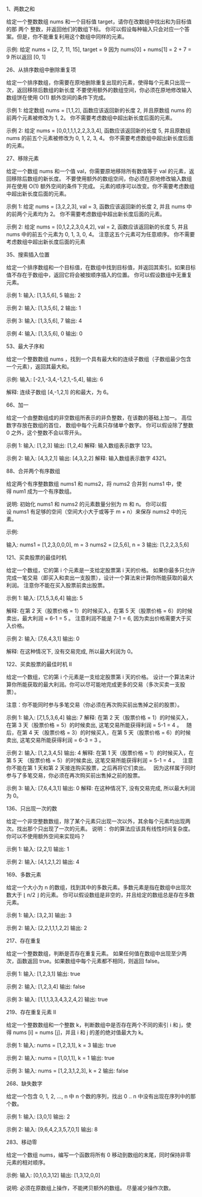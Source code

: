 1、两数之和

  给定一个整数数组 nums 和一个目标值 target，请你在改数组中找出和为目标值的那 两个 整数，并返回他们的数组下标。
  你可以假设每种输入只会对应一个答案。但是，你不能重复利用这个数组中同样的元素。

  示例:
  给定 nums = [2, 7, 11, 15], target = 9
  因为 nums[0] + nums[1] = 2 + 7 = 9
  所以返回 [0, 1]

26、从排序数组中删除重复项

  给定一个排序数组，你需要在原地删除重复出现的元素，使得每个元素只出现一次，返回移除后数组的新长度
  不要使用额外的数组空间，你必须在原地修改输入数组饼在使用 O(1) 额外空间的条件下完成。

  示例 1:
  给定数组 nums = [1,1,2],
  函数应该返回新的长度 2, 并且原数组 nums 的前两个元素被修改为 1, 2。
  你不需要考虑数组中超出新长度后面的元素。

  示例 2:
  给定 nums = [0,0,1,1,1,2,2,3,3,4],
  函数应该返回新的长度 5, 并且原数组 nums 的前五个元素被修改为 0, 1, 2, 3, 4。
  你不需要考虑数组中超出新长度后面的元素。

27、移除元素

  给定一个数组 nums 和一个值 val，你需要原地移除所有数值等于 val 的元素，返回移除后数组的新长度。
  不要使用额外的数组空间，你必须在原地修改输入数组并在使用 O(1) 额外空间的条件下完成。
  元素的顺序可以改变。你不需要考虑数组中超出新长度后面的元素。

  示例 1:
  给定 nums = [3,2,2,3], val = 3,
  函数应该返回新的长度 2, 并且 nums 中的前两个元素均为 2。
  你不需要考虑数组中超出新长度后面的元素。

  示例 2:
  给定 nums = [0,1,2,2,3,0,4,2], val = 2,
  函数应该返回新的长度 5, 并且 nums 中的前五个元素为 0, 1, 3, 0, 4。
  注意这五个元素可为任意顺序。
  你不需要考虑数组中超出新长度后面的元素

35、搜索插入位置

  给定一个排序数组和一个目标值，在数组中找到目标值，并返回其索引。如果目标值不存在于数组中，返回它将会被按顺序插入的位置。
  你可以假设数组中无重复元素。

  示例 1:
  输入: [1,3,5,6], 5
  输出: 2

  示例 2:
  输入: [1,3,5,6], 2
  输出: 1

  示例 3:
  输入: [1,3,5,6], 7
  输出: 4

  示例 4:
  输入: [1,3,5,6], 0
  输出: 0

53、最大子序和

  给定一个整数数组 nums ，找到一个具有最大和的连续子数组（子数组最少包含一个元素），返回其最大和。

  示例:
  输入: [-2,1,-3,4,-1,2,1,-5,4],
  输出: 6

  解释: 连续子数组 [4,-1,2,1] 的和最大，为 6。

66、加一

  给定一个由整数组成的非空数组所表示的非负整数，在该数的基础上加一。
  高位数字存放在数组的首位， 数组中每个元素只存储单个数字。
  你可以假设除了整数 0 之外，这个整数不会以零开头。

  示例 1:
  输入: [1,2,3]
  输出: [1,2,4]
  解释: 输入数组表示数字 123。

  示例 2:
  输入: [4,3,2,1]
  输出: [4,3,2,2]
  解释: 输入数组表示数字 4321。

88、合并两个有序数组

  给定两个有序整数数组 nums1 和 nums2，将 nums2 合并到 nums1 中，使得 num1 成为一个有序数组。

  说明:
  初始化 nums1 和 nums2 的元素数量分别为 m 和 n。
  你可以假设 nums1 有足够的空间（空间大小大于或等于 m + n）来保存 nums2 中的元素。

  示例:

  输入:
  nums1 = [1,2,3,0,0,0], m = 3
  nums2 = [2,5,6],       n = 3
  输出: [1,2,2,3,5,6]

121、买卖股票的最佳时机

  给定一个数组，它的第 i 个元素是一支给定股票第 i 天的价格。
  如果你最多只允许完成一笔交易（即买入和卖出一支股票），设计一个算法来计算你所能获取的最大利润。
  注意你不能在买入股票前卖出股票。

  示例 1:
  输入: [7,1,5,3,6,4]
  输出: 5

  解释: 在第 2 天（股票价格 = 1）的时候买入，在第 5 天（股票价格 = 6）的时候卖出，最大利润 = 6-1 = 5 。
        注意利润不能是 7-1 = 6, 因为卖出价格需要大于买入价格。

  示例 2:
  输入: [7,6,4,3,1]
  输出: 0

  解释: 在这种情况下, 没有交易完成, 所以最大利润为 0。

122、买卖股票的最佳时机 II

  给定一个数组，它的第 i 个元素是一支给定股票第 i 天的价格。
  设计一个算法来计算你所能获取的最大利润。你可以尽可能地完成更多的交易（多次买卖一支股票）。

  注意：你不能同时参与多笔交易（你必须在再次购买前出售掉之前的股票）。

  示例 1:
  输入: [7,1,5,3,6,4]
  输出: 7
  解释: 在第 2 天（股票价格 = 1）的时候买入，在第 3 天（股票价格 = 5）的时候卖出, 这笔交易所能获得利润 = 5-1 = 4 。
       随后，在第 4 天（股票价格 = 3）的时候买入，在第 5 天（股票价格 = 6）的时候卖出, 这笔交易所能获得利润 = 6-3 = 3 。

  示例 2:
  输入: [1,2,3,4,5]
  输出: 4
  解释: 在第 1 天（股票价格 = 1）的时候买入，在第 5 天 （股票价格 = 5）的时候卖出, 这笔交易所能获得利润 = 5-1 = 4 。
       注意你不能在第 1 天和第 2 天接连购买股票，之后再将它们卖出。
       因为这样属于同时参与了多笔交易，你必须在再次购买前出售掉之前的股票。

  示例 3:
  输入: [7,6,4,3,1]
  输出: 0
  解释: 在这种情况下, 没有交易完成, 所以最大利润为 0。

136、只出现一次的数

  给定一个非空整数数组，除了某个元素只出现一次以外，其余每个元素均出现两次。找出那个只出现了一次的元素。
  说明：
  你的算法应该具有线性时间复杂度。 你可以不使用额外空间来实现吗？

  示例 1:
  输入: [2,2,1]
  输出: 1

  示例 2:
  输入: [4,1,2,1,2]
  输出: 4

169、多数元素

  给定一个大小为 n 的数组，找到其中的多数元素。多数元素是指在数组中出现次数大于 ⌊ n/2 ⌋ 的元素。
  你可以假设数组是非空的，并且给定的数组总是存在多数元素。

  示例 1:
  输入: [3,2,3]
  输出: 3

  示例 2:
  输入: [2,2,1,1,1,2,2]
  输出: 2

217、存在重复

  给定一个整数数组，判断是否存在重复元素。
  如果任何值在数组中出现至少两次，函数返回 true。如果数组中每个元素都不相同，则返回 false。

  示例 1:
  输入: [1,2,3,1]
  输出: true

  示例 2:
  输入: [1,2,3,4]
  输出: false

  示例 3:
  输入: [1,1,1,3,3,4,3,2,4,2]
  输出: true

219、存在重复元素 II

  给定一个整数数组和一个整数 k，判断数组中是否存在两个不同的索引 i 和 j，使得 nums [i] = nums [j]，并且 i 和 j 的差的绝对值最大为 k。

  示例 1:
  输入: nums = [1,2,3,1], k = 3
  输出: true

  示例 2:
  输入: nums = [1,0,1,1], k = 1
  输出: true

  示例 3:
  输入: nums = [1,2,3,1,2,3], k = 2
  输出: false

268、缺失数字

给定一个包含 0, 1, 2, ..., n 中 n 个数的序列，找出 0 .. n 中没有出现在序列中的那个数。

  示例 1:
  输入: [3,0,1]
  输出: 2

  示例 2:
  输入: [9,6,4,2,3,5,7,0,1]
  输出: 8

283、移动零

  给定一个数组 nums，编写一个函数将所有 0 移动到数组的末尾，同时保持非零元素的相对顺序。

  示例:
  输入: [0,1,0,3,12]
  输出: [1,3,12,0,0]

  说明:
  必须在原数组上操作，不能拷贝额外的数组。
  尽量减少操作次数。

